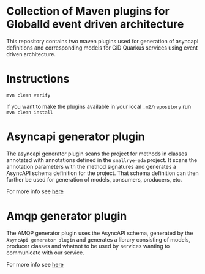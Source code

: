 # Collection of Maven plugins for GlobalId event driven architecture

This repository contains two maven plugins used for generation of asyncapi definitions and corresponding models for
GiD Quarkus services using event driven architecture. 

# Instructions

```
mvn clean verify
```
If you want to make the plugins available in your local `.m2/repository` run `mvn clean install`


# Asyncapi generator plugin

The asyncapi generator plugin scans the project for methods in classes annotated with annotations defined in the `smallrye-eda`
project. It scans the annotation parameters with the method signatures and generates a AsyncAPI schema definition for the project.
That schema definition can then further be used for generation of models, consumers, producers, etc. 

For more info see [here](asyncapi-generator-plugin/README.md)

# Amqp generator plugin
The AMQP generator plugin uses the AsyncAPI schema, generated by the `AsyncApi generator plugin` and generates a library consisting
of models, producer classes and whatnot to be used by services wanting to communicate with our service.

For more info see [here](amqp-generator-plugin/README.md)
